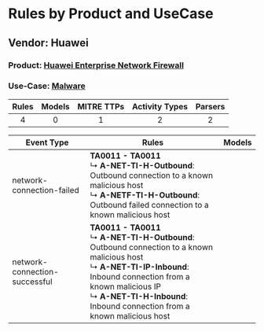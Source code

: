Rules by Product and UseCase
============================
Vendor: Huawei
--------------
### Product: [Huawei Enterprise Network Firewall](../ds_huawei_huawei_enterprise_network_firewall.md)
### Use-Case: [Malware](../../../../UseCases/uc_malware.md)

| Rules | Models | MITRE TTPs | Activity Types | Parsers |
|:-----:|:------:|:----------:|:--------------:|:-------:|
|   4   |   0    |     1      |       2        |    2    |

| Event Type    | Rules    | Models |
| ---- | ---- | ------ |
| network-connection-failed     | <b>TA0011 - TA0011</b><br> ↳ <b>A-NET-TI-H-Outbound</b>: Outbound connection to a known malicious host<br> ↳ <b>A-NETF-TI-H-Outbound</b>: Outbound failed connection to a known malicious host    |        |
| network-connection-successful | <b>TA0011 - TA0011</b><br> ↳ <b>A-NET-TI-H-Outbound</b>: Outbound connection to a known malicious host<br> ↳ <b>A-NET-TI-IP-Inbound</b>: Inbound connection from a known malicious IP<br> ↳ <b>A-NET-TI-H-Inbound</b>: Inbound connection from a known malicious host |        |